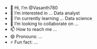 - 👋 Hi, I’m @Vasanth780
- 👀 I’m interested in ... Data analyst
- 🌱 I’m currently learning ... Data science
- 💞️ I’m looking to collaborate on ...
- 📫 How to reach me ...
- 😄 Pronouns: ...
- ⚡ Fun fact: ...

<!---
Vasanth780/Vasanth780 is a ✨ special ✨ repository because its `README.md` (this file) appears on your GitHub profile.
You can click the Preview link to take a look at your changes.
--->
